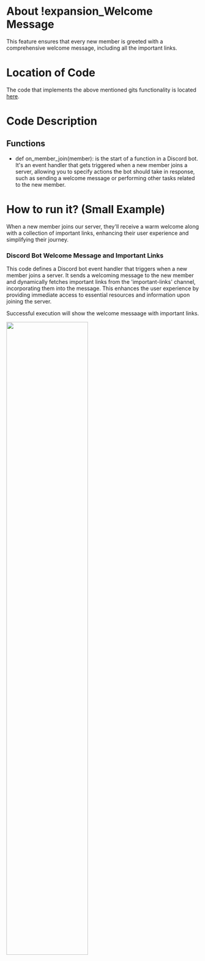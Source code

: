 # About !expansion_Welcome Message
This feature ensures that every new member is greeted with a comprehensive welcome message, including all the important links.

# Location of Code
The code that implements the above mentioned gits functionality is located [here](https://github.com/tanmaypardeshi/CSC-510-Project2-TeachersPetBot/src/bot.py).

# Code Description
## Functions

-  def on_member_join(member):
is the start of a function in a Discord bot. It's an event handler that gets triggered when a new member joins a server, allowing you to specify actions the bot should take in response, such as sending a welcome message or performing other tasks related to the new member.

# How to run it? (Small Example)
When a new member joins our server, they'll receive a warm welcome along with a collection of important links, enhancing their user experience and simplifying their journey.

### Discord Bot Welcome Message and Important Links

This code defines a Discord bot event handler that triggers when a new member joins a server. It sends a welcoming message to the new member and dynamically fetches important links from the 'important-links' channel, incorporating them into the message. This enhances the user experience by providing immediate access to essential resources and information upon joining the server.

Successful execution will show the welcome messaage with important links.

<p align="left"><img width=65% src="https://github.com/tanmaypardeshi/CSC-510-Project2-TeachersPetBot/assets/144291380/ddfeec14-211a-4a74-aed1-7f66f0d13d88"></p>
